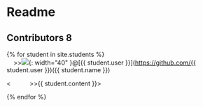 # Readme 
## Contributors 8

{% for student in site.students %} <br />
&nbsp;&nbsp;&nbsp;&nbsp;>><img src="{{ student.image }}">{: width="40" }@[{{ student.user }}](https://github.com/{{ student.user }})({{ student.name }})

<&nbsp;&nbsp;&nbsp;&nbsp;&nbsp;&nbsp;&nbsp;&nbsp;&nbsp;&nbsp; >>{{ student.content }}>

{% endfor %}
